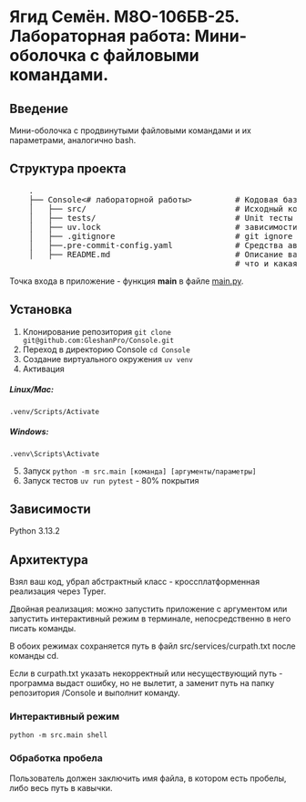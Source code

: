 # Ягид Семён. М8О-106БВ-25. Лабораторная работа: Мини-оболочка с файловыми командами.

## Введение

Мини-оболочка с продвинутыми файловыми командами и их параметрами, аналогично bash.

## Структура проекта

 <pre>
    .
    ├── Console<# лабораторной работы>         # Кодовая база лабораторной работы
    │   ├── src/                               # Исходный код
    │   ├── tests/                             # Unit тесты
    │   ├── uv.lock                            # зависимости проекта
    │   ├── .gitignore                         # git ignore файл
    │   ├──.pre-commit-config.yaml             # Средства автоматизации проверки кодстайла
    │   ├── README.md                          # Описание вашего проекта, с описанием файлов и с титульником о том,
                                               # что и какая задача
</pre>

Точка входа в приложение - функция **main** в файле [main.py](./src/main.py).

<!--Установка-->

## Установка

1. Клонирование репозитория
   `git clone git@github.com:GleshanPro/Console.git`
2. Переход в директорию Console
   `cd Console`
3. Создание виртуального окружения
   `uv venv`
4. Активация

##### Linux/Mac:

`.venv/Scripts/Activate`

##### Windows:

`.venv\Scripts\Activate`

5. Запуск
   `python -m src.main [команда] [аргументы/параметры]`
6. Запуск тестов
   `uv run pytest` - 80% покрытия

## Зависимости

Python 3.13.2

## Архитектура

Взял ваш код, убрал абстрактный класс - кроссплатформенная реализация через Typer.

Двойная реализация: можно запустить приложение с аргументом или запустить интерактивный режим в терминале, непосредственно в него писать команды.

В обоих режимах сохраняется путь в файл src/services/curpath.txt после команды cd.

Если в curpath.txt указать некорректный или несуществующий путь - программа выдаст ошибку, но не вылетит, а заменит путь на папку репозитория /Console и выполнит команду.

### Интерактивный режим

`python -m src.main shell`

### Обработка пробела

Пользователь должен заключить имя файла, в котором есть пробелы, либо весь путь в кавычки.
